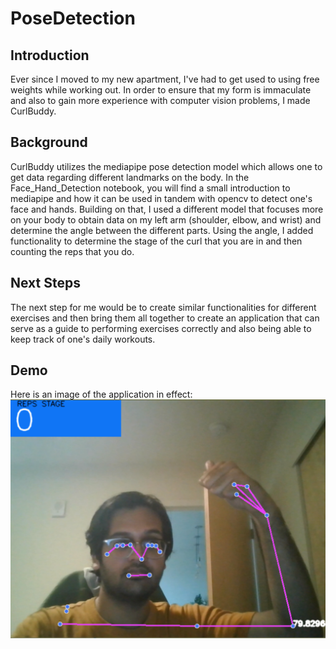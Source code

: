 # PoseDetection

## Introduction
Ever since I moved to my new apartment, I've had to get used to using free weights while working out. In order to ensure that my form is immaculate and also to gain more experience with computer vision problems, I made CurlBuddy. 

## Background
CurlBuddy utilizes the mediapipe pose detection model which allows one to get data regarding different landmarks on the body. In the Face_Hand_Detection notebook, you will find a small introduction to mediapipe and how it can be used in tandem with opencv to detect one's face and hands. Building on that, I used a different model that focuses more on your body to obtain data on my left arm (shoulder, elbow, and wrist) and determine the angle between the different parts. Using the angle, I added functionality to determine the stage of the curl that you are in and then counting the reps that you do. 

## Next Steps
The next step for me would be to create similar functionalities for different exercises and then bring them all together to create an application that can serve as a guide to performing exercises correctly and also being able to keep track of one's daily workouts. 

## Demo
Here is an image of the application in effect:
![demo img](demo.PNG)
